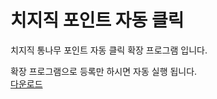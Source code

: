 # 치지직 포인트 자동 클릭
치지직 통나무 포인트 자동 클릭 확장 프로그램 입니다.

확장 프로그램으로 등록만 하시면 자동 실행 됩니다.  
[다운로드](https://codeload.github.com/roor48/chzzkAutoPoint/zip/refs/heads/main)
